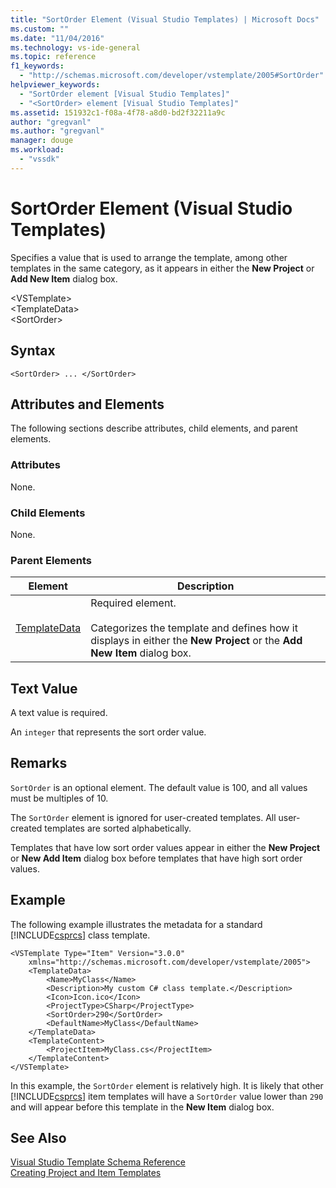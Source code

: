 ```yaml
---
title: "SortOrder Element (Visual Studio Templates) | Microsoft Docs"
ms.custom: ""
ms.date: "11/04/2016"
ms.technology: vs-ide-general
ms.topic: reference
f1_keywords: 
  - "http://schemas.microsoft.com/developer/vstemplate/2005#SortOrder"
helpviewer_keywords: 
  - "SortOrder element [Visual Studio Templates]"
  - "<SortOrder> element [Visual Studio Templates]"
ms.assetid: 151932c1-f08a-4f78-a8d0-bd2f32211a9c
author: "gregvanl"
ms.author: "gregvanl"
manager: douge
ms.workload: 
  - "vssdk"
---
```

# SortOrder Element (Visual Studio Templates)
Specifies a value that is used to arrange the template, among other templates in the same category, as it appears in either the **New Project** or **Add New Item** dialog box.  
  
 \<VSTemplate>  
 \<TemplateData>  
 \<SortOrder>  
  
## Syntax  
  
```  
<SortOrder> ... </SortOrder>  
```  
  
## Attributes and Elements  
 The following sections describe attributes, child elements, and parent elements.  
  
### Attributes  
 None.  
  
### Child Elements  
 None.  
  
### Parent Elements  
  
|Element|Description|  
|-------------|-----------------|  
|[TemplateData](../extensibility/templatedata-element-visual-studio-templates.md)|Required element.<br /><br /> Categorizes the template and defines how it displays in either the **New Project** or the **Add New Item** dialog box.|  
  
## Text Value  
 A text value is required.  
  
 An `integer` that represents the sort order value.  
  
## Remarks  
 `SortOrder` is an optional element. The default value is 100, and all values must be multiples of 10.  
  
 The `SortOrder` element is ignored for user-created templates. All user-created templates are sorted alphabetically.  
  
 Templates that have low sort order values appear in either the **New Project** or **New Add Item** dialog box before templates that have high sort order values.  
  
## Example  
 The following example illustrates the metadata for a standard [!INCLUDE[csprcs](../data-tools/includes/csprcs_md.md)] class template.  
  
```  
<VSTemplate Type="Item" Version="3.0.0"  
    xmlns="http://schemas.microsoft.com/developer/vstemplate/2005">  
    <TemplateData>  
        <Name>MyClass</Name>  
        <Description>My custom C# class template.</Description>  
        <Icon>Icon.ico</Icon>  
        <ProjectType>CSharp</ProjectType>  
        <SortOrder>290</SortOrder>  
        <DefaultName>MyClass</DefaultName>  
    </TemplateData>  
    <TemplateContent>  
        <ProjectItem>MyClass.cs</ProjectItem>  
    </TemplateContent>  
</VSTemplate>  
```  
  
 In this example, the `SortOrder` element is relatively high. It is likely that other [!INCLUDE[csprcs](../data-tools/includes/csprcs_md.md)] item templates will have a `SortOrder` value lower than `290` and will appear before this template in the **New Item** dialog box.  
  
## See Also  
 [Visual Studio Template Schema Reference](../extensibility/visual-studio-template-schema-reference.md)   
 [Creating Project and Item Templates](../ide/creating-project-and-item-templates.md)